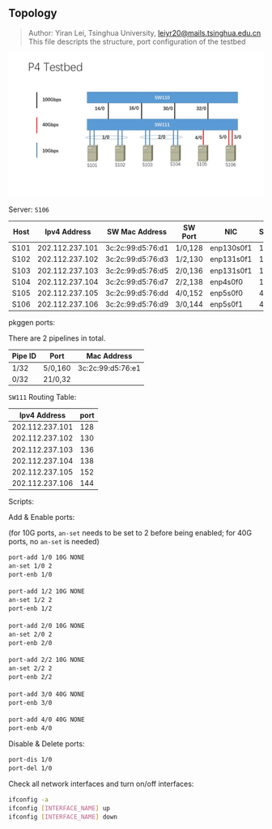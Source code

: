## Topology
>Author: Yiran Lei, Tsinghua University, leiyr20@mails.tsinghua.edu.cn
>This file descripts the structure, port configuration of the testbed

![](./trace-topo-2019-12-09.jpg)

Server: `S106`


| Host | Ipv4 Address | SW Mac Address    | SW Port | NIC        | Speed |
| ---- | ------------ | ----------------- | ------- | ---------- | ----- |
| S101 | 202.112.237.101   | 3c:2c:99:d5:76:d1 | 1/0,128 | enp130s0f1 | 10G   |
| S102 | 202.112.237.102   | 3c:2c:99:d5:76:d3 | 1/2,130 | enp131s0f1 | 10G   |
| S103 | 202.112.237.103   | 3c:2c:99:d5:76:d5 | 2/0,136 | enp131s0f1 | 10G   |
| S104 | 202.112.237.104   | 3c:2c:99:d5:76:d7 | 2/2,138 | enp4s0f0   | 10G   |
| S105 | 202.112.237.105   | 3c:2c:99:d5:76:dd | 4/0,152 | enp5s0f0   | 40G   |
| S106 | 202.112.237.106   | 3c:2c:99:d5:76:d9 | 3/0,144 | enp5s0f1   | 40G   |


pkggen ports:

There are 2 pipelines in total.

| Pipe ID | Port    | Mac Address       |
| ------- | ------- | ----------------- |
| 1/32    | 5/0,160 | 3c:2c:99:d5:76:e1 |
| 0/32    | 21/0,32 |                   |

`SW111` Routing Table:

| Ipv4 Address | port |
| ------------ | ---- |
| 202.112.237.101   | 128  |
| 202.112.237.102   | 130  |
| 202.112.237.103   | 136  |
| 202.112.237.104   | 138  |
| 202.112.237.105   | 152  |
| 202.112.237.106   | 144  |


Scripts:

Add & Enable ports:

(for 10G ports, `an-set` needs to be set to 2 before being enabled; for 40G ports, no `an-set` is needed)

```bash
port-add 1/0 10G NONE
an-set 1/0 2
port-enb 1/0

port-add 1/2 10G NONE
an-set 1/2 2
port-enb 1/2

port-add 2/0 10G NONE
an-set 2/0 2
port-enb 2/0

port-add 2/2 10G NONE
an-set 2/2 2
port-enb 2/2

port-add 3/0 40G NONE
port-enb 3/0

port-add 4/0 40G NONE
port-enb 4/0

```

Disable & Delete ports:

```bash
port-dis 1/0
port-del 1/0
```

Check all network interfaces and turn on/off interfaces:
```bash
ifconfig -a
ifconfig [INTERFACE_NAME] up
ifconfig [INTERFACE_NAME] down
```